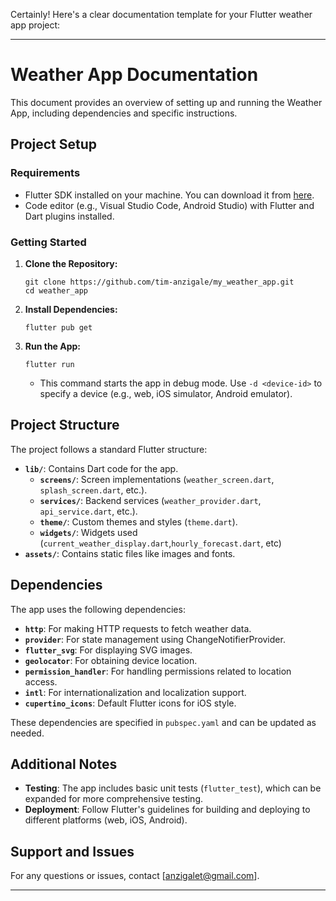 Certainly! Here's a clear documentation template for your Flutter weather app project:

---

# Weather App Documentation

This document provides an overview of setting up and running the Weather App, including dependencies and specific instructions.

## Project Setup

### Requirements

- Flutter SDK installed on your machine. You can download it from [here](https://flutter.dev/docs/get-started/install).
- Code editor (e.g., Visual Studio Code, Android Studio) with Flutter and Dart plugins installed.

### Getting Started

1. **Clone the Repository:**
   ```
   git clone https://github.com/tim-anzigale/my_weather_app.git
   cd weather_app
   ```

2. **Install Dependencies:**
   ```
   flutter pub get
   ```
3. **Run the App:**
   ```
   flutter run
   ```
   - This command starts the app in debug mode. Use `-d <device-id>` to specify a device (e.g., web, iOS simulator, Android emulator).

## Project Structure

The project follows a standard Flutter structure:

- **`lib/`**: Contains Dart code for the app.
  - **`screens/`**: Screen implementations (`weather_screen.dart`, `splash_screen.dart`, etc.).
  - **`services/`**: Backend services (`weather_provider.dart`, `api_service.dart`, etc.).
  - **`theme/`**: Custom themes and styles (`theme.dart`).
  - **`widgets/`**: Widgets used (`current_weather_display.dart`,`hourly_forecast.dart`, etc)
- **`assets/`**: Contains static files like images and fonts.

## Dependencies

The app uses the following dependencies:

- **`http`**: For making HTTP requests to fetch weather data.
- **`provider`**: For state management using ChangeNotifierProvider.
- **`flutter_svg`**: For displaying SVG images.
- **`geolocator`**: For obtaining device location.
- **`permission_handler`**: For handling permissions related to location access.
- **`intl`**: For internationalization and localization support.
- **`cupertino_icons`**: Default Flutter icons for iOS style.

These dependencies are specified in `pubspec.yaml` and can be updated as needed.

## Additional Notes

- **Testing**: The app includes basic unit tests (`flutter_test`), which can be expanded for more comprehensive testing.
- **Deployment**: Follow Flutter's guidelines for building and deploying to different platforms (web, iOS, Android).

## Support and Issues

For any questions or issues, contact [anzigalet@gmail.com].

---

